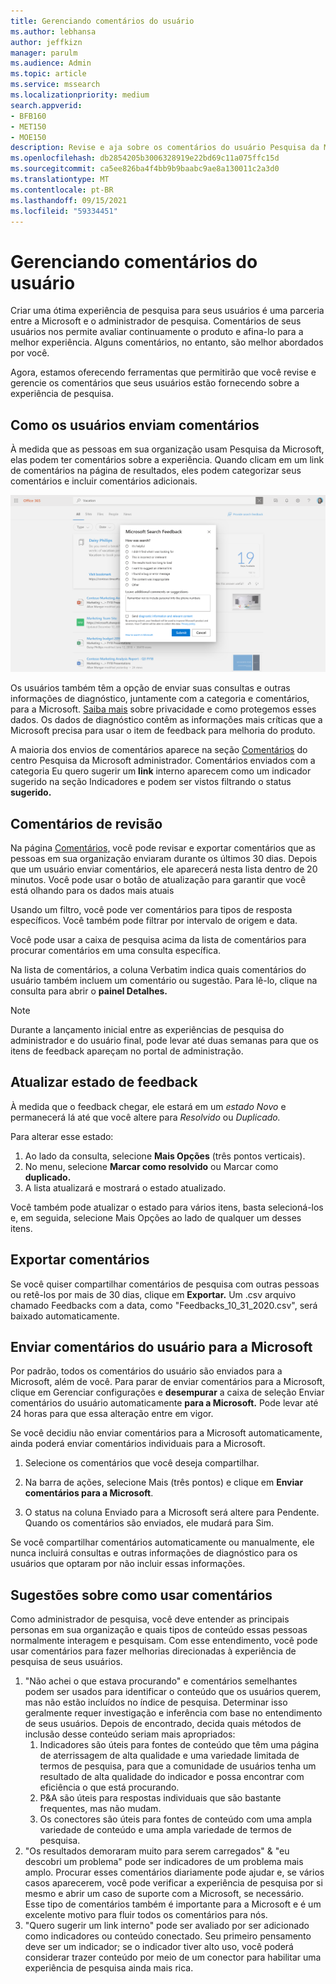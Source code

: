 ```yaml
---
title: Gerenciando comentários do usuário
ms.author: lebhansa
author: jeffkizn
manager: parulm
ms.audience: Admin
ms.topic: article
ms.service: mssearch
ms.localizationpriority: medium
search.appverid:
- BFB160
- MET150
- MOE150
description: Revise e aja sobre os comentários do usuário Pesquisa da Microsoft
ms.openlocfilehash: db2854205b3006328919e22bd69c11a075ffc15d
ms.sourcegitcommit: ca5ee826ba4f4bb9b9baabc9ae8a130011c2a3d0
ms.translationtype: MT
ms.contentlocale: pt-BR
ms.lasthandoff: 09/15/2021
ms.locfileid: "59334451"
---
```

# <a name="managing-user-feedback"></a>Gerenciando comentários do usuário

Criar uma ótima experiência de pesquisa para seus usuários é uma parceria entre a Microsoft e o administrador de pesquisa. Comentários de seus usuários nos permite avaliar continuamente o produto e afina-lo para a melhor experiência. Alguns comentários, no entanto, são melhor abordados por você.

Agora, estamos oferecendo ferramentas que permitirão que você revise e gerencie os comentários que seus usuários estão fornecendo sobre a experiência de pesquisa.

## <a name="how-users-submit-feedback"></a>Como os usuários enviam comentários

À medida que as pessoas em sua organização usam Pesquisa da Microsoft, elas podem ter comentários sobre a experiência. Quando clicam em um link de comentários na página de resultados, eles podem categorizar seus comentários e incluir comentários adicionais.

![Formulário de feedback global.](media/feedback/feedback-global-dialog.png)

Os usuários também têm a opção de enviar suas consultas e outras informações de diagnóstico, juntamente com a categoria e comentários, para a Microsoft. [Saiba mais](https://privacy.microsoft.com/en-US/privacystatement) sobre privacidade e como protegemos esses dados. Os dados de diagnóstico contêm as informações mais críticas que a Microsoft precisa para usar o item de feedback para melhoria do produto.

A maioria dos envios de comentários aparece na seção [Comentários](https://admin.microsoft.com/Adminportal/Home#/MicrosoftSearch/feedback) do centro Pesquisa da Microsoft administrador. Comentários enviados com a categoria Eu quero sugerir um **link** [](https://admin-ignite.microsoft.com/Adminportal/Home#/MicrosoftSearch/bookmarks) interno aparecem como um indicador sugerido na seção Indicadores e podem ser vistos filtrando o status **sugerido.**

## <a name="review-feedback"></a>Comentários de revisão

Na página [Comentários,](https://admin.microsoft.com/Adminportal/Home#/MicrosoftSearch/feedback) você pode revisar e exportar comentários que as pessoas em sua organização enviaram durante os últimos 30 dias. Depois que um usuário enviar comentários, ele aparecerá nesta lista dentro de 20 minutos. Você pode usar o botão de atualização para garantir que você está olhando para os dados mais atuais

Usando um filtro, você pode ver comentários para tipos de resposta específicos. Você também pode filtrar por intervalo de origem e data.

Você pode usar a caixa de pesquisa acima da lista de comentários para procurar comentários em uma consulta específica.

Na lista de comentários, a coluna Verbatim indica quais comentários do usuário também incluem um comentário ou sugestão. Para lê-lo, clique na consulta para abrir o **painel Detalhes.**

>[!NOTE]
>Durante a lançamento inicial entre as experiências de pesquisa do administrador e do usuário final, pode levar até duas semanas para que os itens de feedback apareçam no portal de administração.

## <a name="update-feedback-state"></a>Atualizar estado de feedback

À medida que o feedback chegar, ele estará em um *estado Novo* e permanecerá lá até que você altere para *Resolvido* ou *Duplicado.*

Para alterar esse estado:

1. Ao lado da consulta, selecione **Mais Opções** (três pontos verticais).
1. No menu, selecione **Marcar como resolvido** ou Marcar como **duplicado.**
1. A lista atualizará e mostrará o estado atualizado.

Você também pode atualizar o estado para vários itens, basta selecioná-los e, em seguida, selecione Mais Opções ao lado de qualquer um desses itens.

## <a name="export-feedback"></a>Exportar comentários

Se você quiser compartilhar comentários de pesquisa com outras pessoas ou retê-los por mais de 30 dias, clique em **Exportar.** Um .csv arquivo chamado Feedbacks com a data, como "Feedbacks_10_31_2020.csv", será baixado automaticamente.

## <a name="send-user-feedback-to-microsoft"></a>Enviar comentários do usuário para a Microsoft

Por padrão, todos os comentários do usuário são enviados para a Microsoft, além de você. Para parar de enviar comentários para a Microsoft, clique em Gerenciar configurações e **desempurar** a caixa de seleção Enviar comentários do usuário automaticamente **para a Microsoft.** Pode levar até 24 horas para que essa alteração entre em vigor.

Se você decidiu não enviar comentários para a Microsoft automaticamente, ainda poderá enviar comentários individuais para a Microsoft.

1. Selecione os comentários que você deseja compartilhar.
1. Na barra de ações, selecione Mais (três pontos) e clique em **Enviar comentários para a Microsoft**.

1. O status na coluna Enviado para a Microsoft será altere para Pendente. Quando os comentários são enviados, ele mudará para Sim.

Se você compartilhar comentários automaticamente ou manualmente, ele nunca incluirá consultas e outras informações de diagnóstico para os usuários que optaram por não incluir essas informações.

## <a name="suggestions-on-how-to-use-feedback"></a>Sugestões sobre como usar comentários

Como administrador de pesquisa, você deve entender as principais personas em sua organização e quais tipos de conteúdo essas pessoas normalmente interagem e pesquisam. Com esse entendimento, você pode usar comentários para fazer melhorias direcionadas à experiência de pesquisa de seus usuários.

1. "Não achei o que estava procurando" e comentários semelhantes podem ser usados para identificar o conteúdo que os usuários querem, mas não estão incluídos no índice de pesquisa. Determinar isso geralmente requer investigação e inferência com base no entendimento de seus usuários. Depois de encontrado, decida quais métodos de inclusão desse conteúdo seriam mais apropriados:
    1. Indicadores são úteis para fontes de conteúdo que têm uma página de aterrissagem de alta qualidade e uma variedade limitada de termos de pesquisa, para que a comunidade de usuários tenha um resultado de alta qualidade do indicador e possa encontrar com eficiência o que está procurando.
    1. P&A são úteis para respostas individuais que são bastante frequentes, mas não mudam.
    1. Os conectores são úteis para fontes de conteúdo com uma ampla variedade de conteúdo e uma ampla variedade de termos de pesquisa.
1. "Os resultados demoraram muito para serem carregados" & "eu descobri um problema" pode ser indicadores de um problema mais amplo. Procurar esses comentários diariamente pode ajudar e, se vários casos aparecerem, você pode verificar a experiência de pesquisa por si mesmo e abrir um caso de suporte com a Microsoft, se necessário. Esse tipo de comentários também é importante para a Microsoft e é um excelente motivo para fluir todos os comentários para nós.
1. "Quero sugerir um link interno" pode ser avaliado por ser adicionado como indicadores ou conteúdo conectado. Seu primeiro pensamento deve ser um indicador; se o indicador tiver alto uso, você poderá considerar trazer conteúdo por meio de um conector para habilitar uma experiência de pesquisa ainda mais rica.
